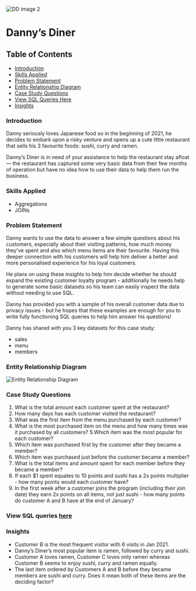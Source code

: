 
![DD image 2](https://github.com/antonionunnally/SQL/assets/97487571/347365ec-c6d8-4001-ae32-06b1c8b09dff)

# Danny’s Diner

## Table of Contents
- [Introduction](#introduction)
- [Skills Applied](#skills-applied)
- [Problem Statement](#problem-statement)
- [Entity Relationship Diagram](#entity-relationship-diagram)
- [Case Study Questions](#case-study-questions)
- [View SQL Queries Here](#view-sql-queries-here)
- [Insights ](#insights )

### Introduction

Danny seriously loves Japanese food so in the beginning of 2021, he decides to embark upon a risky venture and opens up a cute little restaurant that sells his 3 favourite foods: sushi, curry and ramen.

Danny’s Diner is in need of your assistance to help the restaurant stay afloat — the restaurant has captured some very basic data from their few months of operation but have no idea how to use their data to help them run the business.

### Skills Applied
- Aggregations
- JOINs


### Problem Statement

Danny wants to use the data to answer a few simple questions about his customers, especially about their visiting patterns, how much money they’ve spent and also which menu items are their favourite. Having this deeper connection with his customers will help him deliver a better and more personalised experience for his loyal customers.

He plans on using these insights to help him decide whether he should expand the existing customer loyalty program - additionally he needs help to generate some basic datasets so his team can easily inspect the data without needing to use SQL.

Danny has provided you with a sample of his overall customer data due to privacy issues - but he hopes that these examples are enough for you to write fully functioning SQL queries to help him answer his questions!


Danny has shared with you 3 key datasets for this case study:

* sales
* menu
* members

### Entity Relationship Diagram

![Entity Relationship Diagram](https://user-images.githubusercontent.com/97487571/232326426-04a521f4-772e-4d96-8eb0-438c2eaa9bee.png)


### Case Study Questions 

1. What is the total amount each customer spent at the restaurant?
2. How many days has each customer visited the restaurant?
3. What was the first item from the menu purchased by each customer?
4. What is the most purchased item on the menu and how many times was it purchased by all customers?
5.Which item was the most popular for each customer?
6. Which item was purchased first by the customer after they became a member?
7. Which item was purchased just before the customer became a member?
8. What is the total items and amount spent for each member before they became a member?
9. If each $1 spent equates to 10 points and sushi has a 2x points multiplier - how many points would each customer have?
10. In the first week after a customer joins the program (including their join date) they earn 2x points on all items, not just sushi - how many points do customer A and B have at the end of January?

### View SQL queries [here](https://github.com/antonionunnally/SQL/blob/main/Danny's_Diner_SQL_Case_Study/Danny's_Diner_SQL_Case_Study.ipynb)

### Insights 
- Customer B is the most frequent visitor with 6 visits in Jan 2021.
- Danny’s Diner’s most popular item is ramen, followed by curry and sushi.
- Customer A loves ramen, Customer C loves only ramen whereas Customer B seems to enjoy sushi, curry and ramen equally.
- The last item ordered by Customers A and B before they became members are sushi and curry. Does it mean both of these items are the deciding factor?


